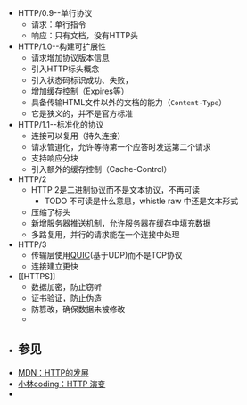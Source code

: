 - HTTP/0.9--单行协议
	- 请求：单行指令
	- 响应：只有文档，没有HTTP头
- HTTP/1.0--构建可扩展性
	- 请求增加协议版本信息
	- 引入HTTP标头概念
	- 引入状态码标识成功、失败，
	- 增加缓存控制（Expires等）
	- 具备传输HTML文件以外的文档的能力（`Content-Type`）
	- 它是狭义的，并不是官方标准
- HTTP/1.1--标准化的协议
	- 连接可以复用（持久连接）
	- 请求管道化，允许等待第一个应答时发送第二个请求
	- 支持响应分块
	- 引入额外的缓存控制（Cache-Control）
- HTTP/2
	- HTTP 2是二进制协议而不是文本协议，不再可读
		- TODO 不可读是什么意思，whistle raw 中还是文本形式
	- 压缩了标头
	- 新增服务器推送机制，允许服务器在缓存中填充数据
	- 多路复用，并行的请求能在一个连接中处理
- HTTP/3
	- 传输层使用[QUIC](https://developer.mozilla.org/zh-CN/docs/Glossary/QUIC)(基于UDP)而不是TCP协议
	- 连接建立更快
- [[HTTPS]]
	- 数据加密，防止窃听
	- 证书验证，防止伪造
	- 防篡改，确保数据未被修改
	-
- ## 参见
- [MDN：HTTP的发展](https://developer.mozilla.org/zh-CN/docs/Web/HTTP/Evolution_of_HTTP)
- [小林coding：HTTP 演变](https://www.xiaolincoding.com/network/2_http/http_interview.html)
-